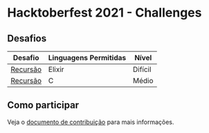 # Hacktoberfest 2021 - Challenges

## Desafios

Desafio | Linguagens Permitidas | Nível
--------|-----------------------|------
[Recursão](/recursao/README.md) | Elixir | Difícil
[Recursão](/string_c/README.md) | C | Médio
## Como participar
Veja o [documento de contribuição](CONTRIBUTING.md) para mais informações.
